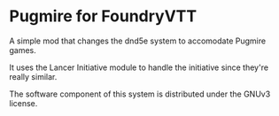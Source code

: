 # Pugmire for FoundryVTT

A simple mod that changes the dnd5e system to accomodate Pugmire games.

It uses the Lancer Initiative module to handle the initiative since they're really similar.

The software component of this system is distributed under the GNUv3 license.